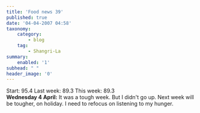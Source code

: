 ```yaml
---
title: 'Food news 39'
published: true
date: '04-04-2007 04:58'
taxonomy:
    category:
        - blog
    tag:
        - Shangri-La
summary:
    enabled: '1'
subhead: " "
header_image: '0'
---
```


Start: 95.4 Last week: 89.3 This week: 89.3  
**Wednesday 4 April:** It was a tough week. But I didn't go up. Next week will be tougher, on holiday. I need to refocus on listening to my hunger.
